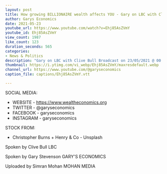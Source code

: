 ```yaml
---
layout: post
title: How growing BILLIONAIRE wealth affects YOU - Gary on LBC with Clive Bull
author: Garys Economics
date: 2021-05-23
youtube_url: https://www.youtube.com/watch?v=Ehj85AsZVmY
youtube_id: Ehj85AsZVmY
view_count: 1987
like_count: 123
duration_seconds: 565
categories:
- News & Politics
description: "Gary on LBC with Clive Bull Broadcast on 23/05/2021 @ 00:20 Uploaded with permission from LBC https://www.lbc.co.uk/"
thumbnail: https://i.ytimg.com/vi_webp/Ehj85AsZVmY/maxresdefault.webp
channel_url: https://www.youtube.com/@garyseconomics
caption_file: captions/Ehj85AsZVmY.vtt

---
```


SOCIAL MEDIA:
- WEBSITE - https://www.wealtheconomics.org
- TWITTER - @garyseconomics
- FACEBOOK - garyseconomics
- INSTAGRAM - garyseconomics


STOCK FROM:
- Christopher Burns + Henry & Co - Unsplash


Spoken by Clive Bull
LBC


Spoken by Gary Stevenson
GARY'S ECONOMICS


Uploaded by Simran Mohan 
MOHAN MEDIA

